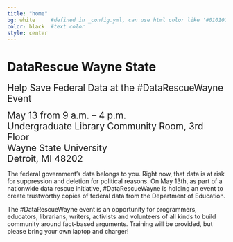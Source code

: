 ```yaml
---
title: "home"
bg: white     #defined in _config.yml, can use html color like '#010101'
color: black  #text color
style: center
---
```


# DataRescue Wayne State
<span style="font-size:1.5em;">Help Save Federal Data at the #DataRescueWayne Event</span>

<span style="font-size:1.5em;">May 13 from 9 a.m. – 4 p.m.    
Undergraduate Library Community Room, 3rd Floor  
Wayne State University  
Detroit, MI 48202</span>

The federal government’s data belongs to you. Right now, that data is at risk for suppression and deletion for political reasons. On May 13th, as part of a nationwide data rescue initiative, #DataRescueWayne is holding an event to create trustworthy copies of federal data from the Department of Education.

The #DataRescueWayne event is an opportunity for programmers, educators, librarians, writers, activists and volunteers of all kinds to build community around fact-based arguments. Training will be provided, but please bring your own laptop and charger!
